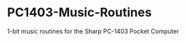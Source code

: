 PC1403-Music-Routines
=====================

1-bit music routines for the Sharp PC-1403 Pocket Computer
